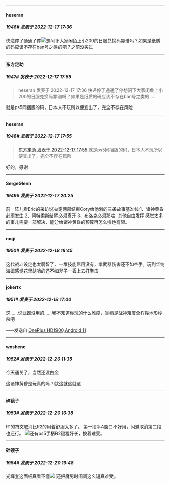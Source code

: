 

*****

####  heseran  
##### 1946#       发表于 2022-12-17 17:36

快递停了通通了停<img src="https://static.saraba1st.com/image/smiley/face2017/119.png" referrerpolicy="no-referrer">想问下大家闲鱼上小200的日服兑换码靠谱吗？如果是纸质的码应该不存在ban号之类的吧？之前没买过



*****

####  东方定助  
##### 1947#       发表于 2022-12-17 17:55

<blockquote>heseran 发表于 2022-12-17 17:36
快递停了通通了停想问下大家闲鱼上小200的日服兑换码靠谱吗？如果是纸质的码应该不存在ban号之类的 ...</blockquote>
就是ps5同捆版的码，日本人不玩所以便宜出了，完全不存在风险

*****

####  heseran  
##### 1948#       发表于 2022-12-17 17:55

<blockquote><a href="httphttps://bbs.saraba1st.com/2b/forum.php?mod=redirect&amp;goto=findpost&amp;pid=58981085&amp;ptid=2025548" target="_blank">东方定助 发表于 2022-12-17 17:55</a>
就是ps5同捆版的码，日本人不玩所以便宜出了，完全不存在风险</blockquote>
好的，感谢



*****

####  SergeGlenn  
##### 1949#       发表于 2022-12-17 20:25

前一阵儿看Eric的采访说决定两部结束Cory给他划的三条故事基准线:1、诸神黄昏必须发生 2、阿特柔斯结尾必须离开 3、布洛克必须那啥  其他自由发挥 感觉太多的事儿需要一部解决，能分给诸神黄昏的预算再怎么挤也有限。



*****

####  nogi  
##### 1950#       发表于 2022-12-18 16:45

这代战斗设定也太弱智了，一堆技能屌用没有，拿武器伤害还不如空手。玩到华纳海姆感觉花里胡哨的还不如斧子一丢上去打拳击



*****

####  jokertx  
##### 1951#       发表于 2022-12-18 17:00

这……说武器没用的……我不知道你玩的什么难度，盲猜是战神难度全程靠地形秒杀吧

----发送自 [OnePlus HD1900,Android 11](http://stage1.5j4m.com/?1.37)



*****

####  woshenc  
##### 1952#       发表于 2022-12-20 11:35

今天通关了，当然还没白金

这诸神黄昏是玩真的吗？就这就这就这



*****

####  碎镜子  
##### 1953#       发表于 2022-12-20 16:38

R1的符文取消比R2的用着舒服太多了。
第一段平A窗口不好用，闪避取消第二段也还行。
<img src="https://static.saraba1st.com/image/smiley/face2017/068.png" referrerpolicy="no-referrer">还有ps5手柄R2键程好长，按着难受。



*****

####  碎镜子  
##### 1954#       发表于 2022-12-20 16:48

光辉套这面板真看不懂<img src="https://static.saraba1st.com/image/smiley/face2017/001.png" referrerpolicy="no-referrer">
还把魔男时间调这么短真难受。


